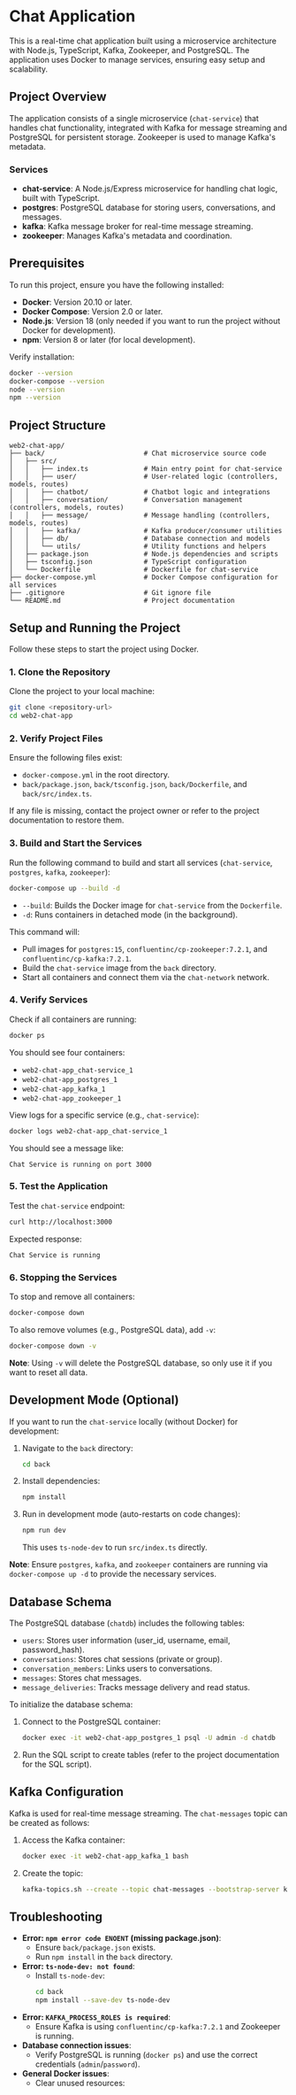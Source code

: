 # Chat Application

This is a real-time chat application built using a microservice architecture with Node.js, TypeScript, Kafka, Zookeeper, and PostgreSQL. The application uses Docker to manage services, ensuring easy setup and scalability.

## Project Overview

The application consists of a single microservice (`chat-service`) that handles chat functionality, integrated with Kafka for message streaming and PostgreSQL for persistent storage. Zookeeper is used to manage Kafka's metadata.

### Services
- **chat-service**: A Node.js/Express microservice for handling chat logic, built with TypeScript.
- **postgres**: PostgreSQL database for storing users, conversations, and messages.
- **kafka**: Kafka message broker for real-time message streaming.
- **zookeeper**: Manages Kafka's metadata and coordination.

## Prerequisites

To run this project, ensure you have the following installed:
- **Docker**: Version 20.10 or later.
- **Docker Compose**: Version 2.0 or later.
- **Node.js**: Version 18 (only needed if you want to run the project without Docker for development).
- **npm**: Version 8 or later (for local development).

Verify installation:
```bash
docker --version
docker-compose --version
node --version
npm --version
```

## Project Structure

```
web2-chat-app/
├── back/                         # Chat microservice source code
│   ├── src/
│   │   ├── index.ts              # Main entry point for chat-service
│   │   ├── user/                 # User-related logic (controllers, models, routes)
│   │   ├── chatbot/              # Chatbot logic and integrations
│   │   ├── conversation/         # Conversation management (controllers, models, routes)
│   │   ├── message/              # Message handling (controllers, models, routes)
│   │   ├── kafka/                # Kafka producer/consumer utilities
│   │   ├── db/                   # Database connection and models
│   │   └── utils/                # Utility functions and helpers
│   ├── package.json              # Node.js dependencies and scripts
│   ├── tsconfig.json             # TypeScript configuration
│   └── Dockerfile                # Dockerfile for chat-service
├── docker-compose.yml            # Docker Compose configuration for all services
├── .gitignore                    # Git ignore file
└── README.md                     # Project documentation
```

## Setup and Running the Project

Follow these steps to start the project using Docker.

### 1. Clone the Repository
Clone the project to your local machine:
```bash
git clone <repository-url>
cd web2-chat-app
```

### 2. Verify Project Files
Ensure the following files exist:
- `docker-compose.yml` in the root directory.
- `back/package.json`, `back/tsconfig.json`, `back/Dockerfile`, and `back/src/index.ts`.

If any file is missing, contact the project owner or refer to the project documentation to restore them.

### 3. Build and Start the Services
Run the following command to build and start all services (`chat-service`, `postgres`, `kafka`, `zookeeper`):
```bash
docker-compose up --build -d
```
- `--build`: Builds the Docker image for `chat-service` from the `Dockerfile`.
- `-d`: Runs containers in detached mode (in the background).

This command will:
- Pull images for `postgres:15`, `confluentinc/cp-zookeeper:7.2.1`, and `confluentinc/cp-kafka:7.2.1`.
- Build the `chat-service` image from the `back` directory.
- Start all containers and connect them via the `chat-network` network.

### 4. Verify Services
Check if all containers are running:
```bash
docker ps
```
You should see four containers:
- `web2-chat-app_chat-service_1`
- `web2-chat-app_postgres_1`
- `web2-chat-app_kafka_1`
- `web2-chat-app_zookeeper_1`

View logs for a specific service (e.g., `chat-service`):
```bash
docker logs web2-chat-app_chat-service_1
```
You should see a message like:
```
Chat Service is running on port 3000
```

### 5. Test the Application
Test the `chat-service` endpoint:
```bash
curl http://localhost:3000
```
Expected response:
```
Chat Service is running
```

### 6. Stopping the Services
To stop and remove all containers:
```bash
docker-compose down
```
To also remove volumes (e.g., PostgreSQL data), add `-v`:
```bash
docker-compose down -v
```
**Note**: Using `-v` will delete the PostgreSQL database, so only use it if you want to reset all data.

## Development Mode (Optional)

If you want to run the `chat-service` locally (without Docker) for development:
1. Navigate to the `back` directory:
   ```bash
   cd back
   ```
2. Install dependencies:
   ```bash
   npm install
   ```
3. Run in development mode (auto-restarts on code changes):
   ```bash
   npm run dev
   ```
   This uses `ts-node-dev` to run `src/index.ts` directly.

**Note**: Ensure `postgres`, `kafka`, and `zookeeper` containers are running via `docker-compose up -d` to provide the necessary services.

## Database Schema

The PostgreSQL database (`chatdb`) includes the following tables:
- `users`: Stores user information (user_id, username, email, password_hash).
- `conversations`: Stores chat sessions (private or group).
- `conversation_members`: Links users to conversations.
- `messages`: Stores chat messages.
- `message_deliveries`: Tracks message delivery and read status.

To initialize the database schema:
1. Connect to the PostgreSQL container:
   ```bash
   docker exec -it web2-chat-app_postgres_1 psql -U admin -d chatdb
   ```
2. Run the SQL script to create tables (refer to the project documentation for the SQL script).

## Kafka Configuration

Kafka is used for real-time message streaming. The `chat-messages` topic can be created as follows:
1. Access the Kafka container:
   ```bash
   docker exec -it web2-chat-app_kafka_1 bash
   ```
2. Create the topic:
   ```bash
   kafka-topics.sh --create --topic chat-messages --bootstrap-server kafka:9092 --partitions 1 --replication-factor 1
   ```

## Troubleshooting

- **Error: `npm error code ENOENT` (missing package.json)**:
  - Ensure `back/package.json` exists.
  - Run `npm install` in the `back` directory.
- **Error: `ts-node-dev: not found`**:
  - Install `ts-node-dev`:
    ```bash
    cd back
    npm install --save-dev ts-node-dev
    ```
- **Error: `KAFKA_PROCESS_ROLES is required`**:
  - Ensure Kafka is using `confluentinc/cp-kafka:7.2.1` and Zookeeper is running.
- **Database connection issues**:
  - Verify PostgreSQL is running (`docker ps`) and use the correct credentials (`admin`/`password`).
- **General Docker issues**:
  - Clear unused resources:
    ```bash
